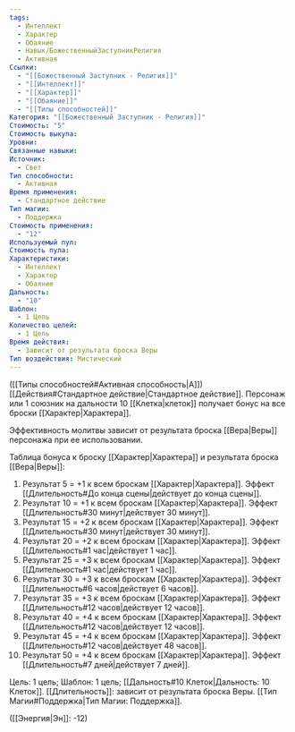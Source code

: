 ```yaml
---
tags:
  - Интеллект
  - Характер
  - Обаяние
  - Навык/БожественныйЗаступникРелигия
  - Активная
Ссылки:
  - "[[Божественный Заступник - Религия]]"
  - "[[Интеллект]]"
  - "[[Характер]]"
  - "[[Обаяние]]"
  - "[[Типы способностей]]"
Категория: "[[Божественный Заступник - Религия]]"
Стоимость: "5"
Стоимость выкупа: 
Уровни: 
Связанные навыки: 
Источник:
  - Свет
Тип способности:
  - Активная
Время применения:
  - Стандартное действие
Тип магии:
  - Поддержка
Стоимость применения:
  - "12"
Используемый пул: 
Стоимость пула: 
Характеристики:
  - Интеллект
  - Характер
  - Обаяние
Дальность:
  - "10"
Шаблон:
  - 1 Цель
Количество целей:
  - 1 Цель
Время действия:
  - Зависит от результата броска Веры
Тип воздействия: Мистический
---
```

([[Типы способностей#Активная способность|А]]) [[Действия#Стандартное действие|Стандартное действие]]. Персонаж или 1 союзник на дальности 10 [[Клетка|клеток]] получает бонус на все броски [[Характер|Характера]]. 

Эффективность молитвы зависит от результата броска [[Вера|Веры]] персонажа при ее использовании. 

Таблица бонуса к броску [[Характер|Характера]] и результата броска [[Вера|Веры]]:

1. Результат 5 = +1 к всем броскам [[Характер|Характера]]. Эффект [[Длительность#До конца сцены|действует до конца сцены]]. 
2. Результат 10 = +1 к всем броскам [[Характер|Характера]]. Эффект [[Длительность#30 минут|действует 30 минут]]. 
3. Результат 15 = +2 к всем броскам [[Характер|Характера]]. Эффект [[Длительность#30 минут|действует 30 минут]]. 
4. Результат 20 = +2 к всем броскам [[Характер|Характера]]. Эффект [[Длительность#1 час|действует 1 час]]. 
5. Результат 25 = +3 к всем броскам [[Характер|Характера]]. Эффект [[Длительность#1 час|действует 1 час]]. 
6. Результат 30 = +3 к всем броскам [[Характер|Характера]]. Эффект [[Длительность#6 часов|действует 6 часов]]. 
7. Результат 35 = +3 к всем броскам [[Характер|Характера]]. Эффект [[Длительность#12 часов|действует 12 часов]].
8. Результат 40 = +4 к всем броскам [[Характер|Характера]]. Эффект [[Длительность#12 часов|действует 12 часов]].
9. Результат 45 = +4 к всем броскам [[Характер|Характера]]. Эффект [[Длительность#12 часов|действует 48 часов]].
10. Результат 50 = +4 к всем броскам [[Характер|Характера]]. Эффект [[Длительность#7 дней|действует 7 дней]].

Цель: 1 цель; Шаблон: 1 цель; [[Дальность#10 Клеток|Дальность: 10 Клеток]]. [[Длительность]]: зависит от результата броска Веры. [[Тип Магии#Поддержка|Тип Магии: Поддержка]].

([[Энергия|Эн]]: -12)